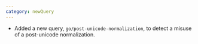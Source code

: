 ```yaml
---
category: newQuery
---
```

* Added a new query, `go/post-unicode-normalization`, to detect a misuse of a post-unicode normalization.
